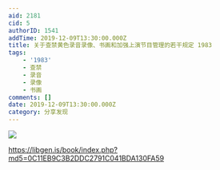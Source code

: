 ```yaml
---
aid: 2181
cid: 5
authorID: 1541
addTime: 2019-12-09T13:30:00.000Z
title: 关于查禁黄色录音录像、书画和加强上演节目管理的若干规定 1983
tags:
    - '1983'
    - 查禁
    - 录音
    - 录像
    - 书画
comments: []
date: 2019-12-09T13:30:00.000Z
category: 分享发现
---
```


![](https://libgen.is/covers/2447000/0c11eb9c3b2ddc2791c041bda130fa59-g.jpg)

https://libgen.is/book/index.php?md5=0C11EB9C3B2DDC2791C041BDA130FA59
